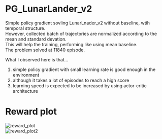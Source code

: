 # PG_LunarLander_v2  
Simple policy gradient sovling LunarLnader_v2 without baseline, wtih temporal structure.  
However, collected batch of trajectories are normalized according to the mean and standard devation.  
This will help the training, performing like using mean baseline.  
The problem solved at 11840 episode.  
  
What I observed here is that...  
1) simple policy gradient with small learning rate is good enough in the environment  
2) although it takes a lot of episodes to reach a high score  
3) learning speed is expected to be increased by using actor-critic architecture  

# Reward plot
![reward_plot](https://github.com/SHINDONGMYUNG/PG_LunarLander_v2/reward_plot.png)  
![reward_plot2](http://github.com/SHINDONGMYUNG/PG_LunarLander_v2/reward_plot2.png)
